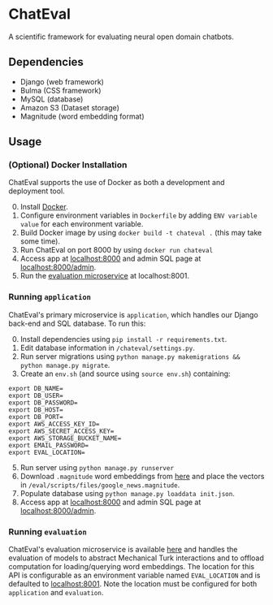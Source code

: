 # ChatEval
A scientific framework for evaluating neural open domain chatbots.

## Dependencies
- Django (web framework)
- Bulma (CSS framework)
- MySQL (database)
- Amazon S3 (Dataset storage)
- Magnitude (word embedding format)

## Usage
### (Optional) Docker Installation
ChatEval supports the use of Docker as both a development and deployment tool.

0. Install [Docker](https://docker.com/).
1. Configure environment variables in `Dockerfile` by adding `ENV variable value` for each environment variable.
2. Build Docker image by using `docker build -t chateval .` (this may take some time).
3. Run ChatEval on port 8000 by using `docker run chateval`
4. Access app at [localhost:8000](localhost:8000) and admin SQL page at [localhost:8000/admin](localhost:8000/admin).
5. Run the [evaluation microservice](https://github.com/chateval/evaluation) at localhost:8001.

### Running `application`
ChatEval's primary microservice is `application`, which handles our Django back-end and SQL database. To run this:

0. Install dependencies using `pip install -r requirements.txt`.
2. Edit database information in `/chateval/settings.py`.
3. Run server migrations using `python manage.py makemigrations && python manage.py migrate`.
4. Create an `env.sh` (and source using `source env.sh`) containing:
```
export DB_NAME=
export DB_USER=
export DB_PASSWORD=
export DB_HOST=
export DB_PORT=
export AWS_ACCESS_KEY_ID=
export AWS_SECRET_ACCESS_KEY=
export AWS_STORAGE_BUCKET_NAME=
export EMAIL_PASSWORD=
export EVAL_LOCATION=
```
5. Run server using `python manage.py runserver`
6. Download `.magnitude` word embeddings from [here](http://magnitude.plasticity.ai/word2vec/GoogleNews-vectors-negative300.magnitude) and place the vectors in `/eval/scripts/files/google_news.magnitude`.
7. Populate database using `python manage.py loaddata init.json`.
8. Access app at [localhost:8000](localhost:8000) and admin SQL page at [localhost:8000/admin](localhost:8000/admin).

### Running `evaluation`
ChatEval's evaluation microservice is available [here](https://github.com/chateval/evaluation) and handles the evaluation of  models to abstract Mechanical Turk interactions and to offload computation for loading/querying word embeddings. The location for this API is configurable as an environment variable named `EVAL_LOCATION` and is defaulted to [localhost:8001](localhost:8001). Note the location must be configured for both `application` and `evaluation`.
